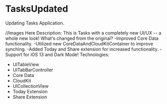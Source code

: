# TasksUpdated
Updating Tasks Application.

//Images Here
Description:
This is Tasks with a completely new UI/UX -- a whole new look! What's changed from the original? -Improved Core Data functionality. -Utilized new CoreDataAndCloudKitContainer to improve synching. -Added Today and Share extension for increased functionality. -Support for iOS 13 and Dark Mode!
Technologies:
* UITableView
* UITabBarController
* Core Data
* CloudKit
* UICollectionView
* Today Extension
* Share Extension
